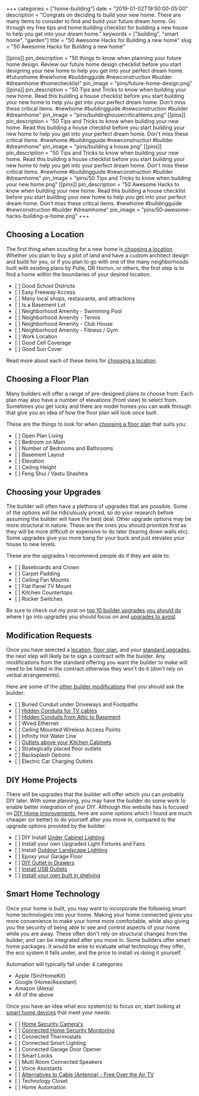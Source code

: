 +++
categories = ["home-building"]
date = "2019-01-02T19:50:00-05:00"
description = "Congrats on deciding to build your new home. There are many items to consider to find and build your future dream home.  Go through my free tips and home building checklist for building a new house to help you get into your dream home."
keywords = ["building", "smart home", "garden"]
title = "50 Awesome Hacks for Building a new home"
slug = "50 Awesome Hacks for Building a new home"

[[pins]]
pin_description = "50 things to know when planning your future home design. Review our future home design checklist before you start designing your new home to help you get into your perfect dream home. #futurehome #newhome #buildingguide #newconstruction #builder #dreamhome #homechecklist"
pin_image = "pins/future-home-design.png"
[[pins]]
pin_description = "50 Tips and Tricks to know when building your new home. Read this building a house checklist before you start building your new home to help you get into your perfect dream home. Don't miss these critical items. #newhome #buildingguide #newconstruction #builder #dreamhome"
pin_image = "pins/buildinghousecriticalitems.png"
[[pins]]
pin_description = "50 Tips and Tricks to know when building your new home. Read this building a house checklist before you start building your new home to help you get into your perfect dream home. Don't miss these critical items. #newhome #buildingguide #newconstruction #builder #dreamhome"
pin_image = "pins/building a house.png"
[[pins]]
pin_description = "50 Tips and Tricks to know when building your new home. Read this building a house checklist before you start building your new home to help you get into your perfect dream home. Don't miss these critical items. #newhome #buildingguide #newconstruction #builder #dreamhome"
pin_image = "pins/50 Tips and Tricks to know when building your new home.png"
[[pins]]
pin_description = "50 Awesome Hacks to know when building your new home. Read this building a house checklist before you start building your new home to help you get into your perfect dream home. Don't miss these critical items. #newhome #buildingguide #newconstruction #builder #dreamhome"
pin_image = "pins/50-awesome-hacks-building-a-home.png"
+++
## Choosing a Location

The first thing when scouting for a new home is[ choosing a location](https://www.drawbuildplay.com/blog/home-building-checklist-choosing-a-location/ "choosing a location").  Whether you plan to buy a plot of land and have a custom architect design and build for you, or if you plan to go with one of the many neighborhoods built with existing plans by Pulte, DR Horton, or others, the first step is to find a home within the boundaries of your desired location.

* \[ \] <label>Good School Districts</label>
* \[ \] <label>Easy Freeway Access</label>
* \[ \] <label>Many local shops, restaurants, and attractions</label>
* \[ \] <label>Is a Basement Lot</label>
* \[ \] <label>Neighborhood Amenity - Swimming Pool</label>
* \[ \] <label>Neighborhood Amenity - Tennis</label>
* \[ \] <label>Neighborhood Amenity - Club House</label>
* \[ \] <label>Neighborhood Amenity - Fitness / Gym</label>
* \[ \] <label>Work Location</label>
* \[ \] <label>Good Cell Coverage</label>
* \[ \] <label>Good Sun Cover</label>

Read more about each of these items for [choosing a location](https://www.drawbuildplay.com/blog/home-building-checklist-choosing-a-location/ "choosing a location to build your home").

## Choosing a Floor Plan

Many builders will offer a range of pre-designed plans to choose from.  Each plan may also have a number of elevations (front view) to select from.  Sometimes you get lucky and there are model homes you can walk through that give you an idea of how the floor plan will look once built.

These are the things to look for when [choosing a floor plan](https://www.drawbuildplay.com/blog/home-building-checklist-choosing-a-floor-plan/ "choosing a floor plan") that suits you:

* \[ \] <label>Open Plan Living</label>
* \[ \] <label>Bedroom on Main</label>
* \[ \] <label>Number of Bedrooms and Bathrooms</label>
* \[ \] <label>Basement Layout</label>
* \[ \] <label>Elevation</label>
* \[ \] <label>Ceiling Height</label>
* \[ \] <label>Feng Shui / Vastu Shashtra</label>

## Choosing your Upgrades

The builder will often have a plethora of upgrades that are possible.  Some of the options will be ridiculously priced, so do your research before assuming the builder will have the best deal.  Other upgrade options may be more structural in nature.  These are the ones you should prioritize first as they will be more difficult or expensive to do later (tearing down walls etc).  Some upgrades give you more bang for your buck and just elevates your house to new levels.

These are the upgrades I recommend people do if they are able to:

* \[ \] <label>Baseboards and Crown</label>
* \[ \] <label>Carpet Padding</label>
* \[ \] <label>Ceiling Fan Mounts</label>
* \[ \] <label>Flat Panel TV Mount</label>
* \[ \] <label>Kitchen Countertops</label>
* \[ \] <label>Rocker Switches</label>

Be sure to check out my post on [top 10 builder upgrades you should do](https://www.drawbuildplay.com/blog/top-10-builder-upgrades-you-should-do/ "Top 10 Builder Upgrades you should do") where I go into upgrades you should focus on and [upgrades to avoid](https://www.drawbuildplay.com/blog/top-10-builder-upgrades-you-should-do/ "Builder Upgrades to Avoid").

## Modification Requests

Once you have selected a [location](https://www.drawbuildplay.com/blog/home-building-checklist-choosing-a-location/ "building a home location checklist"), [floor plan](https://www.drawbuildplay.com/blog/home-building-checklist-choosing-a-floor-plan/ "Building a home floor plan"), and your [standard upgrades](https://www.drawbuildplay.com/blog/top-10-builder-upgrades-you-should-do/ "10 best builder upgrades to do"), the next step will likely be to sign a contract with the builder. Any modifications from the standard offering you want the builder to make will need to be listed in the contract otherwise they won't do it (don't rely on verbal arrangements).

Here are some of the [other builder modifications](https://www.drawbuildplay.com/blog/top-10-builder-upgrades-you-should-do/ "10 Builder Upgrades you should do when building a home") that you should ask the builder:

* \[ \] <label>Buried Conduit under Driveways and Footpaths</label>
* \[ \] <label>[Hidden Conduits for TV cables](https://www.drawbuildplay.com/blog/watch-tv-for-free-without-cable/ "Hidden Conduits for TV Cables and Home Wiring for Antenna TV")</label>
* \[ \] <label>[Hidden Conduits from Attic to Basement](https://www.drawbuildplay.com/blog/watch-tv-for-free-without-cable/ "Hidden Conduits from the Attic for Free Antenna Live TV")</label>
* \[ \] <label>Wired Ethernet</label>
* \[ \] <label>Ceiling Mounted Wireless Access Points</label>
* \[ \] <label>Infinity Hot Water Line</label>
* \[ \] <label>[Outlets above your Kitchen Cabinets](https://www.drawbuildplay.com/blog/diy-under-cabinet-lighting/ "DIY Under Cabinet Lighting")</label>
* \[ \] <label>Strategically placed floor outlets</label>
* \[ \] <label>Backsplash Options</label>
* \[ \] <label>Electric Car Charging Outlets</label>

## DIY Home Projects

There will be upgrades that the builder will offer which you can probably DIY later.  With some planning, you may have the builder do some work to enable better integration of your DIY.  Although this website has is focused on [DIY Home Improvements](https://www.drawbuildplay.com/ "DIY Home Improvements"), here are some options which I found are much cheaper (or better) to do yourself after you move in, compared to the upgrade options provided by the builder:

* \[ \] <label>DIY Install [Under Cabinet Lighting](https://www.drawbuildplay.com/blog/diy-under-cabinet-lighting/ "Under Cabinet Lighting")</label>
* \[ \] <label>Install your own Upgraded Light Fixtures and Fans</label>
* \[ \] <label>Install [Outdoor Landscape Lighting](https://www.drawbuildplay.com/blog/diy-outdoor-landscape-lighting/ "DIY Outdoor Landscape Lighting")</label>
* \[ \] <label>Epoxy your Garage Floor</label>
* \[ \] <label>[DIY Outlet in Drawers](https://www.drawbuildplay.com/blog/diy-outlet-in-drawer/ "DIY Outlet in Drawer")</label>
* \[ \] <label>[Install USB Outlets](https://www.drawbuildplay.com/blog/how-to-diy-install-a-usb-outlet/ "DIY Install USB Outlets")</label>
* \[ \] <label>[Install your own built in shelving](https://www.drawbuildplay.com/blog/diy-built-in-shelves-using-ikea-billy-bookcase-hack/ "DIY Built In Shelving")</label>

## Smart Home Technology

Once your home is built, you may want to incorporate the following smart home technologies into your home.  Making your home connected gives you more convenience to make your home more comfortable, while also giving you the security of being able to see and control aspects of your home while you are away.  These often don't rely on structural changes from the builder, and can be integrated after you move in.  Some builders offer smart home packages.  It would be wise to evaluate what technology they offer, the eco system it falls under, and the price to install vs doing it yourself.  

Automation will typically fall under 4 categories

* Apple (Siri/HomeKit)
* Google (Home/Assistant)
* Amazon (Alexa)
* All of the above

Once you have an idea what eco system(s) to focus on, start looking at [smart home devices](https://www.drawbuildplay.com/blog/10-best-smart-home-tech-for-your-home/ "10 Best Smart Home Devices for your home") that meet your needs:

* \[ \] <label>[Home Security Camera's](https://www.drawbuildplay.com/blog/diy-home-security-ideas/ "Home Security Ideas - Camera's")</label>
* \[ \] <label>[Connected Home Security Monitoring](https://www.drawbuildplay.com/blog/diy-home-security-ideas/ "DIY Home Security Ideas")</label>
* \[ \] <label>Connected Thermostats</label>
* \[ \] <label>Connected Smart Lighting</label>
* \[ \] <label>Connected Garage Door Opener</label>
* \[ \] <label>Smart Locks</label>
* \[ \] <label>Multi Room Connected Speakers</label>
* \[ \] <label>Voice Assistants</label>
* \[ \] <label>[Alternatives to Cable (Antenna) - Free Over the Air TV](https://www.drawbuildplay.com/blog/watch-tv-for-free-without-cable/ "Free Over the Air TV")</label>
* \[ \] <label>Technology Closet</label>
* \[ \] <label>Home Automation</label>